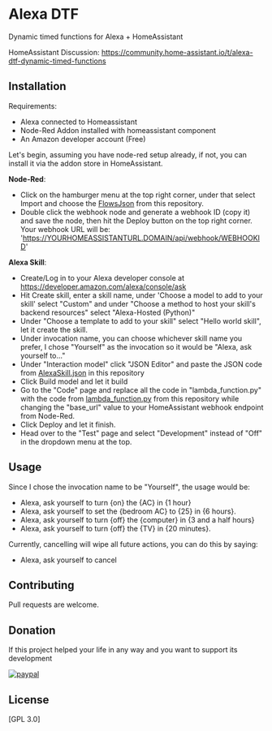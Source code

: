 # Alexa DTF

Dynamic timed functions for Alexa + HomeAssistant

HomeAssistant Discussion:  https://community.home-assistant.io/t/alexa-dtf-dynamic-timed-functions

## Installation

Requirements:
* Alexa connected to Homeassistant
* Node-Red Addon installed with homeassistant component
* An Amazon developer account (Free)

Let's begin, 
assuming you have node-red setup already, if not, you can install it via the addon store in HomeAssistant.

**Node-Red**:

* Click on the hamburger menu at the top right corner, under that select Import and choose the [FlowsJson](flows.json) from this repository.
* Double click the webhook node and generate a webhook ID (copy it) and save the node, then hit the Deploy button on the top right corner.
Your webhook URL will be: 
'https://YOURHOMEASSISTANTURL.DOMAIN/api/webhook/WEBHOOKID'

**Alexa Skill**:
* Create/Log in to your Alexa developer console at https://developer.amazon.com/alexa/console/ask 
* Hit Create skill, enter a skill name, under 'Choose a model to add to your skill' select "Custom" and under "Choose a method to host your skill's backend resources" select "Alexa-Hosted (Python)"
* Under "Choose a template to add to your skill" select "Hello world skill", let it create the skill.
* Under invocation name, you can choose whichever skill name you prefer, I chose "Yourself" as the invocation so it would be "Alexa, ask yourself to..."
* Under "Interaction model" click "JSON Editor" and paste the JSON code from [AlexaSkill.json](AlexaSkill.json) 
 in this repository
* Click Build model and let it build
* Go to the "Code" page and replace all the code in "lambda_function.py" with the code from [lambda_function.py](lambda_function.py)
 from this repository while changing the "base_url" value to your HomeAssistant webhook endpoint from Node-Red.
* Click Deploy and let it finish.
* Head over to the "Test" page and select "Development" instead of "Off" in the dropdown menu at the top.



## Usage
Since I chose the invocation name to be "Yourself", the usage would be:
* Alexa, ask yourself to turn {on} the {AC} in {1 hour}
* Alexa, ask yourself to set the {bedroom AC} to {25} in {6 hours}.
* Alexa, ask yourself to turn {off} the {computer} in {3 and a half hours}
* Alexa, ask yourself to turn {off} the {TV} in {20 minutes}.

Currently, cancelling will wipe all future actions, you can do this by saying:
* Alexa, ask yourself to cancel

## Contributing
Pull requests are welcome.

## Donation
If this project helped your life in any way and you want to support its development

[![paypal](https://www.paypalobjects.com/en_US/i/btn/btn_donateCC_LG.gif)](https://www.paypal.com/cgi-bin/webscr?cmd=_donations&business=H47Y39R579B6Y&currency_code=USD&source=url)

## License
[GPL 3.0]


